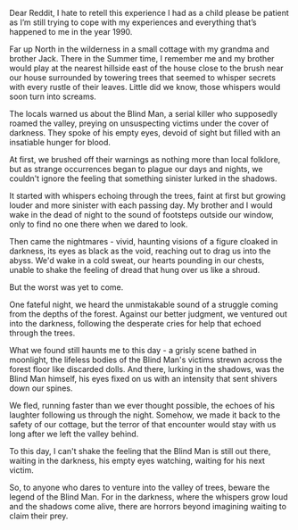 Dear Reddit, 
I hate to retell this experience I had as a child please be patient as I’m still trying to cope with my experiences and everything that’s happened to me in the year 1990. 

Far up North in the wilderness in a small cottage with my grandma and brother Jack. There in the Summer time, I remember me and my brother would play at the nearest hillside east of the house close to the brush near our house surrounded by towering trees that seemed to whisper secrets with every rustle of their leaves. Little did we know, those whispers would soon turn into screams.

The locals warned us about the Blind Man, a serial killer who supposedly roamed the valley, preying on unsuspecting victims under the cover of darkness. They spoke of his empty eyes, devoid of sight but filled with an insatiable hunger for blood.

At first, we brushed off their warnings as nothing more than local folklore, but as strange occurrences began to plague our days and nights, we couldn't ignore the feeling that something sinister lurked in the shadows.

It started with whispers echoing through the trees, faint at first but growing louder and more sinister with each passing day. My brother and I would wake in the dead of night to the sound of footsteps outside our window, only to find no one there when we dared to look.

Then came the nightmares - vivid, haunting visions of a figure cloaked in darkness, its eyes as black as the void, reaching out to drag us into the abyss. We'd wake in a cold sweat, our hearts pounding in our chests, unable to shake the feeling of dread that hung over us like a shroud.

But the worst was yet to come.

One fateful night, we heard the unmistakable sound of a struggle coming from the depths of the forest. Against our better judgment, we ventured out into the darkness, following the desperate cries for help that echoed through the trees.

What we found still haunts me to this day - a grisly scene bathed in moonlight, the lifeless bodies of the Blind Man's victims strewn across the forest floor like discarded dolls. And there, lurking in the shadows, was the Blind Man himself, his eyes fixed on us with an intensity that sent shivers down our spines.

We fled, running faster than we ever thought possible, the echoes of his laughter following us through the night. Somehow, we made it back to the safety of our cottage, but the terror of that encounter would stay with us long after we left the valley behind.

To this day, I can't shake the feeling that the Blind Man is still out there, waiting in the darkness, his empty eyes watching, waiting for his next victim.

So, to anyone who dares to venture into the valley of trees, beware the legend of the Blind Man. For in the darkness, where the whispers grow loud and the shadows come alive, there are horrors beyond imagining waiting to claim their prey.